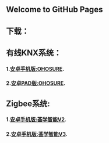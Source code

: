 ## Welcome to GitHub Pages

## 下载：
## 有线KNX系统：
#### 1.[安卓手机版:OHOSURE](https://gateway-update.oss-cn-shanghai.aliyuncs.com/app-update/HuiXue_Phone_1.5.apk).
#### 2.[安卓PAD版:OHOSURE](https://gateway-update.oss-cn-shanghai.aliyuncs.com/app-update/HuiXue_Phone_1.5.apk).

## Zigbee系统:
#### 1.[安卓手机版:荟学智能V2](http://gateway-update.oss-cn-shanghai.aliyuncs.com/app-update/%E8%8D%9F%E5%AD%A6%E6%99%BA%E8%83%BDV2.apk).
#### 2.[安卓手机版:荟学智能V3](http://gateway-update.oss-cn-shanghai.aliyuncs.com/app-update/%E8%8D%9F%E5%AD%A6%E6%99%BA%E8%83%BDV3.apk).



